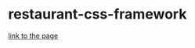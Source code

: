 # restaurant-css-framework

[link to the page](https://housseynou.github.io/restaurant-css-framework/.)